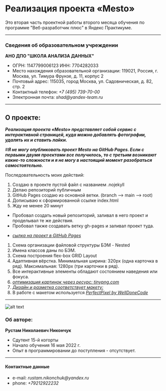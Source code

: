 # Реализация проекта «Mesto»
Это вторая часть проектной работы второго месяца обучения по программе "Веб-разработчик плюс" в Яндекс Практикуме.

---
### Сведения об образовательном учреждении

**АНО ДПО "ШКОЛА АНАЛИЗА ДАННЫХ"** 
* ОГРН: 1147799006123 ИНН: 7704282033
* Место нахождения образовательной организации: 119021, Россия, г. Москва, ул. Тимура Фрунзе, д. 11, корпус 2
* Почтовый адрес: 115035, город Москва, ул. Садовническая, д. 82, стр. 2
* Контактный телефон: _+7 (495) 739-70-00_
* Электронная почта: _shad@yandex-team.ru_

---

## О проекте:

**_Реализация проекта «Mesto» представляет собой сервис с интерактивной страницей, куда можно добавлять фотографии, удалять их и ставить лайки._**

#***Я не могу опубликовать проект Mesto на GitHub Pages. Если с первыми двумя проектами все получилось, то с третьим возникают какие-то сложности и я не могу в настоящий момент разобраться самостоятельно.***

Последовательность моих действий:
1. Создаю в проекте пустой файл с названием .nojekyll
2. Делаю репозиторий публичным
3. GitHub Pages создаю из основной ветки.  (branch --> main --> root)
4. Дописываю к сформированной ссылке index.html
5. Жду не менее 20 минут
* Пробовал создать новый репозиторий, заливал в него проект и проделывал те же действия.
* Пробовал также создавать ветку gh-pages и заливал проект туда.



- _[сылка на проект в GitHub Pages](https://rus29tam.github.io/mesto-project/index.html)_

1. Схема организации файловой структуры БЭМ - Nested
2. Имена классов даны по БЭМ.
3. Схема построения flex-box GRID Layout 
4. Адаптивная вёрстка. Минимальная ширина: 320px (одна карточка в ряд). Максимальная: 1280px (три карточки в ряд).
5. Все интерактивные элементы обладают состоянием наведения или фокуса.
6. _[оптимизация картинок через ресурс: _tinypng.com_](https://tinypng.com/)_
7. _[Дизайн и разметка соответствует макету:](https://www.figma.com/file/2cn9N9jSkmxD84oJik7xL7/JavaScript.-Sprint-4?node-id=0%3A1)_
8. В работе с макетом используется _[PerfectPixel by WellDoneCode](https://www.welldonecode.com/perfectpixel/)_

---
![alt text](https://yastatic.net/q/logoaas/v2/Яндекс.svg?circle=black&color=000&first=white "Logo")
### Об авторе:

**Рустам Николаевич Никончук** 
* Сдутент 15-й когорты
* Начало обучения 16 мая 2022 г. 
* Опыт в программировании до поступления - отсутствует.


---
#### Контактные данные 

* e-mail: _rustam.nikonchuk@yandex.ru_
* phone: _+79212922232_

